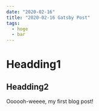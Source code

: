 ```yaml
---
date: "2020-02-16"
title: "2020-02-16 Gatsby Post"
tags:
  - hoge
  - bar
---
```



# Headding1
## Headding2
Oooooh-weeee, my first blog post!
